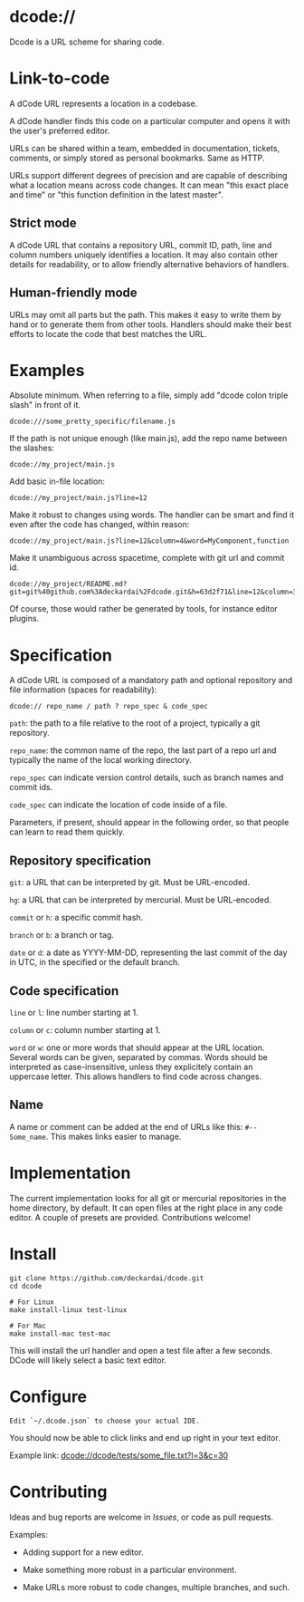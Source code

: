 # dcode://

Dcode is a URL scheme for sharing code.

# Link-to-code

A dCode URL represents a location in a codebase.

A dCode handler finds this code on a particular computer and opens it with the user's preferred editor.

URLs can be shared within a team, embedded in documentation, tickets, comments, or simply stored as personal bookmarks. Same as HTTP.

URLs support different degrees of precision and are capable of describing what a location means across code changes. It can mean "this exact place and time" or "this function definition in the latest master".

## Strict mode

A dCode URL that contains a repository URL, commit ID, path, line and column numbers uniquely identifies a location. It may also contain other details for readability, or to allow friendly alternative behaviors of handlers.

## Human-friendly mode

URLs may omit all parts but the path. This makes it easy to write them by hand or to generate them from other tools. Handlers should make their best efforts to locate the code that best matches the URL.

# Examples

Absolute minimum. When referring to a file, simply add "dcode colon triple slash" in front of it.

    dcode:///some_pretty_specific/filename.js

If the path is not unique enough (like main.js), add the repo name between the slashes:

    dcode://my_project/main.js

Add basic in-file location:

    dcode://my_project/main.js?line=12

Make it robust to changes using words. The handler can be smart and find it even after the code has changed, within reason:

    dcode://my_project/main.js?line=12&column=4&word=MyComponent,function

Make it unambiguous across spacetime, complete with git url and commit id.

    dcode://my_project/README.md?git=git%40github.com%3Adeckardai%2Fdcode.git&h=63d2f71&line=12&column=3

Of course, those would rather be generated by tools, for instance editor plugins.


# Specification

A dCode URL is composed of a mandatory path and optional repository and file information (spaces for readability):

    dcode:// repo_name / path ? repo_spec & code_spec

`path`: the path to a file relative to the root of a project, typically a git repository.

`repo_name`: the common name of the repo, the last part of a repo url and typically the name of the local working directory.

`repo_spec` can indicate version control details, such as branch names and commit ids.

`code_spec` can indicate the location of code inside of a file.

Parameters, if present, should appear in the following order, so that people can learn to read them quickly.

## Repository specification

`git`: a URL that can be interpreted by git. Must be URL-encoded.

`hg`: a URL that can be interpreted by mercurial. Must be URL-encoded.

`commit` or `h`: a specific commit hash.

`branch` or `b`: a branch or tag.

`date` or `d`: a date as YYYY-MM-DD, representing the last commit of the day in UTC, in the specified or the default branch.

## Code specification

`line` or `l`: line number starting at 1.

`column` or `c`: column number starting at 1.

`word` or `w`: one or more words that should appear at the URL location. Several words can be given, separated by commas. Words should be interpreted as case-insensitive, unless they explicitely contain an uppercase letter. This allows handlers to find code across changes.

## Name

A name or comment can be added at the end of URLs like this: `#--Some_name`. This makes links easier to manage.


# Implementation

The current implementation looks for all git or mercurial repositories in the home directory, by default. It can open files at the right place in any code editor. A couple of presets are provided. Contributions welcome!


# Install

    git clone https://github.com/deckardai/dcode.git
    cd dcode

    # For Linux
    make install-linux test-linux

    # For Mac
    make install-mac test-mac

This will install the url handler and open a test file after a few seconds.
DCode will likely select a basic text editor.

# Configure

    Edit `~/.dcode.json` to choose your actual IDE.

You should now be able to click links and end up right in your text editor.

Example link: [dcode://dcode/tests/some_file.txt?l=3&c=30](dcode://dcode/tests/some_file.txt?l=3&c=30)


# Contributing

Ideas and bug reports are welcome in *Issues*, or code as pull requests.

Examples:

* Adding support for a new editor.

* Make something more robust in a particular environment.

* Make URLs more robust to code changes, multiple branches, and such.
